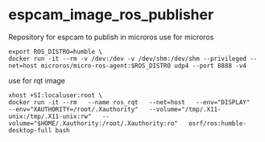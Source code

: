 # espcam_image_ros_publisher
Repository for espcam to publish in microros
use for microros 
```
export ROS_DISTRO=humble \
docker run -it --rm -v /dev:/dev -v /dev/shm:/dev/shm --privileged --net=host microros/micro-ros-agent:$ROS_DISTRO udp4 --port 8888 -v4
```

use for rqt image
```
xhost +SI:localuser:root \
docker run -it --rm   --name ros_rqt   --net=host   --env="DISPLAY"   --env="XAUTHORITY=/root/.Xauthority"   --volume="/tmp/.X11-unix:/tmp/.X11-unix:rw"   --volume="$HOME/.Xauthority:/root/.Xauthority:ro"   osrf/ros:humble-desktop-full bash
```

